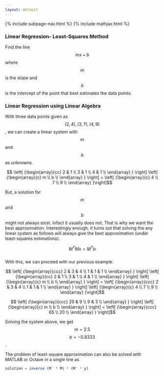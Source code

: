 ```yaml
---
layout: default
---
```

{% include subpage-nav.html %}
{% include mathjax.html %}

### Linear Regression- Least-Squares Method
Find the line $$mx+b$$ where $$m$$ is the slope and $$b$$ is the intercept of the point that best estimates the data points.
### Linear Regression using Linear Algebra
With three data points given as $$(2, 4), (3, 7), (4, 9)$$, we can create a linear system with $$m$$ and $$b$$ as unknowns.   
    
    
$$ \left[ {\begin{array}{cc}
   2 & 1 \\
   3 & 1 \\
   4 & 1 \\
  \end{array} } \right] 
  \left[ {\begin{array}{c}
   m \\
   b \\
  \end{array} } \right] = 
  \left[ {\begin{array}{c}
  4 \\
  7 \\
  9 \\
  \end{array} }\right]$$
  
But, a solution for $$m$$ and $$b$$ might not always exist. Infact it usually does not. That is why we want the best approximation. Interestingly enough,
it turns out that solving the any linear system as follows will always give the best approximation (under least-squares estimations).    
    
    
$$M^{T}Mx = M^{T}b$$    
With this, we can proceed with our previous example.    

$$ \left[ {\begin{array}{ccc}
   2 & 3 & 4 \\
   1 & 1 & 1 \\
  \end{array} } \right]
   \left[ {\begin{array}{cc}
   2 & 1 \\
   3 & 1 \\
   4 & 1 \\
  \end{array} } \right] 
  \left[ {\begin{array}{c}
   m \\
   b \\
  \end{array} } \right] = 
  \left[ {\begin{array}{ccc}
   2 & 3 & 4 \\
   1 & 1 & 1 \\
  \end{array} } \right]
  \left[ {\begin{array}{c}
  4 \\
  7 \\
  9 \\
  \end{array} }\right]$$  
  
 
 $$ \left[ {\begin{array}{ccc}
   29 & 9 \\
   9 & 3 \\
  \end{array} } \right]
  \left[ {\begin{array}{c}
   m \\
   b \\
  \end{array} } \right] = 
  \left[ {\begin{array}{ccc}
   65 \\
   20 \\
  \end{array} } \right]$$       
  
  Solving the system above, we get $$m = 2.5$$ $$b = -0.8333$$.    
  
  The problem of least-square approximation can also be solved with MATLAB or Octave in a single line as
  ````octave
  solution = inverse (M' * M) * (M' * y)
  ````
  
 